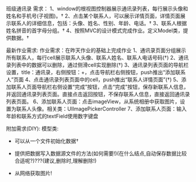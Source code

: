 班级通讯录
需求：
1、window的根视图控制器展示通讯录列表，每行展示头像和姓名和手机号(子视图)。†
2、点击某个联系人，可以展示详情页面，详情页面展示联系人的详细信息，包括：头像、姓名、性别、年龄、电话。†
3、联系人根据姓名拼音的首字母分组。†
4、按照MVC的设计模式完成作业。定义Model类，提供数据。†


最新作业需求:
作业需求：在昨天作业的基础上完成作业
1、通讯录页面分组展示所有联系人，每行cell展示联系人头像、联系人姓名、联系人电话号码(†)
2、通讯录列表中的数据可以删除，通过侧滑cell实现删除(†)
3、通讯录列表页面的导航栏设置，title：通讯录，右侧按钮：+，点击导航栏右侧按钮，push推出“添加联系人”页面
4、点击通讯录列表页面中的cell，push推出“联系人详情页面”(†)
5、添加联系人页面导航栏右侧设置“完成”按钮，点击“完成”按钮，保存新联系人信息，并返回通讯录列表页面。直接点击返回按钮，不保存联系人信息，直接返回通讯录列表页面。
6、添加联系人页面：点击imageView，从系统相册中获取图片，设置为联系人头像。相关类：UIImagePickerController
7、添加联系人页面：输入年龄和联系方式的textField使用数字键盘


附加需求(DIY):
模型类:
* 可以从一个文件初始化数据†
* 提供把数据写入数据源文件的方法(如何需要!)(在什么结点,自动保存数据比较合适呢?)???(建议,删除时,理解删除!)

* 从网络获取图片!



